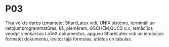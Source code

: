 # P03

Tika veikts darbs izmantojot ShareLatex vidi, UNIX sistēmu, termināli un lietojumprogrammatūras, kā, piemēram, GSCHEM,QUCS u.c, iemācījos veodpt vienkāršus LaTeX dokumentus, apguvu ShareLatex vidi un iemācījos formatēt dokumentu, ievitot tajā formulas, attēlus un tabulas. 
